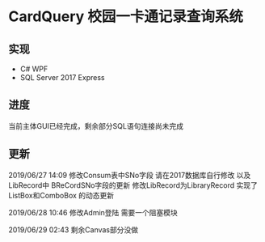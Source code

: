 # CardQuery 校园一卡通记录查询系统

##  实现  
+  C# WPF
+  SQL Server 2017 Express 

## 进度
当前主体GUI已经完成，剩余部分SQL语句连接尚未完成

## 更新
2019/06/27 14:09 修改Consum表中SNo字段 请在2017数据库自行修改
以及LibRecord中  BReCordSNo字段的更新 
修改LibRecord为LibraryRecord
实现了ListBox和ComboBox 的动态更新

2019/06/28 10:46  修改Admin登陆 需要一个阻塞模块

2019/06/29 02:43  剩余Canvas部分没做

